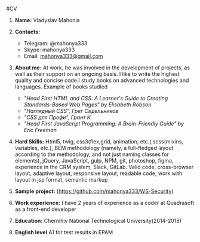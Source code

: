 #CV

1. **Name:** Vladyslav Mahonia

2. **Contacts:**
    - Telegram: @mahonya333
    - Skype: mahonya333
    - Email: mahonya333@gmail.com

3. **About me:**
    At work, he was involved in the development of projects, as well as their support on an ongoing basis. I like to write the highest quality and concise code.I study books on advanced technologies and languages. Example of books studied

    - *"Head First HTML and CSS: A Learner's Guide to Creating Standards-Based Web Pages" by Elisabeth Robson*  
    - *"Наглядный CSS", Грег Сидельников*
    - *"CSS для Профи", Грант К*
    - *"Head First JavaScript Programming: A Brain-Friendly Guide" by Eric Freeman* 
    

4. **Hard Skills:** Html5, twig, css3(flex,grid, animation, etc.),scss(mixins, variables, etc.), BEM methodology (namely, a full-fledged layout according to the methodology, and not just naming classes for elements), jQuery, JavaScript, gulp, NPM, git, photoshop, figma, experience in the CRM system, Slack, GitLab.
Valid code, cross-browser layout, adaptive layout, responsive layout, readable code, work with layout in jsp format, semantic markup

5. **Sample project:** (https://github.com/mahonya333/WS-Security)

6. **Work experience:** I have 2 years of experience as a coder at Quadrasoft as a front-end developer

7. **Education:** Chernihiv National Technological University(2014-2018)

8. **English level** A1 for test results in EPAM
